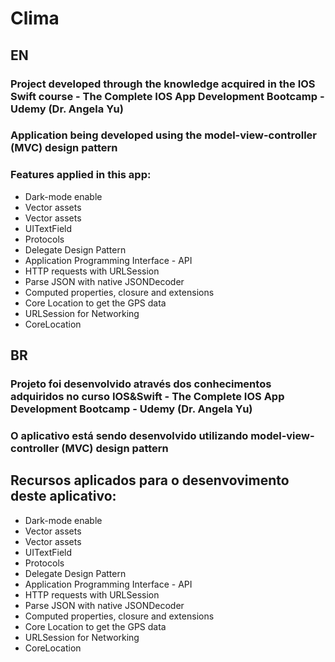 # Clima

## EN

### Project developed through the knowledge acquired in the IOS Swift course - The Complete IOS App Development Bootcamp - Udemy (Dr. Angela Yu)

### Application being developed using the model-view-controller (MVC) design pattern
 
 ### Features applied in this app:
  
 * Dark-mode enable
 * Vector assets
 * Vector assets
 * UITextField
 * Protocols
 * Delegate Design Pattern
 * Application Programming Interface - API
 * HTTP requests with URLSession
 * Parse JSON with native JSONDecoder
 * Computed properties, closure and extensions
 * Core Location to get the GPS data
 * URLSession for Networking
 * CoreLocation
 
 
 ## BR
 
 ### Projeto foi desenvolvido através dos conhecimentos adquiridos no curso IOS&Swift - The Complete IOS App Development Bootcamp - Udemy (Dr. Angela Yu)
 
 ### O aplicativo está sendo desenvolvido utilizando model-view-controller (MVC) design pattern
 
 ## Recursos aplicados para o desenvovimento deste aplicativo:
 
  * Dark-mode enable
 * Vector assets
 * Vector assets
 * UITextField
 * Protocols
 * Delegate Design Pattern
 * Application Programming Interface - API
 * HTTP requests with URLSession
 * Parse JSON with native JSONDecoder
 * Computed properties, closure and extensions
 * Core Location to get the GPS data
 * URLSession for Networking
 * CoreLocation
 
 
 
 
